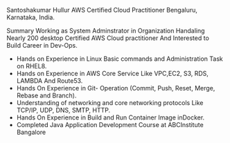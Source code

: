 Santoshakumar Hullur AWS Certified Cloud Practitioner Bengaluru, Karnataka, India.

Summary
Working as System Adminstrator in Organization Handaling Nearly 200 desktop 
Certified AWS Cloud practitioner And Interested to Build Career in
Dev-Ops.
- Hands on Experience in Linux Basic commands and
Administration Task on RHEL8.
- Hands on Experience in AWS Core Service Like
VPC,EC2, S3, RDS, LAMBDA And Route53.
- Hands On Experience in Git- Operation (Commit, Push,
Reset, Merge, Rebase and Branch).
- Understanding of networking and core networking protocols
Like TCP/IP, UDP, DNS, SMTP, HTTP.
- Hands On Experience in Build and Run Container Image inDocker.
- Completed Java Application Development Course at ABCInstitute
Bangalore
